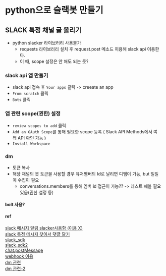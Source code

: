 # python으로 슬랙봇 만들기
## SLACK  특정 채널 글 올리기
- python slacker 라이브러리 사용불가
  - requests 라이브러리 설치 후 request.post 메소드 이용해 slack api 이용한다.
  - 이 때, scope 설정은 안 해도 되는 듯?
### slack api 앱 만들기
- slack api 접속 후 `Your apps` 클릭 -> creeate an app
- `From scratch` 클릭
- `Bots` 클릭
### 앱 관련 scope(권한) 설정
- `review scopes to add` 클릭
- `Add an OAuth Scope`를 통해 필요한 scope 등록 ( Slack API Methods에서 여러 API 확인 가능 )
-  `Install Workspace`

### dm
-  토큰 복사
- 해당 채널의 봇 토큰을 사용할 경우 유저멤버의 Id로 날리면 디엠이 가능, but 일일이 수집이 필요
  - conversations.members를 통해 멤버 id 접근이 가능?? -> 테스트 해볼 필요 있음(권한 설정 등)
#### bolt 사용?
#### ref
[slack 메시지 알림 slacker사용함 (이용 X)](https://yganalyst.github.io/web/slackbot1/)  
[slack 특정 메시지 찾아서 댓글 달기](https://wooiljeong.github.io/python/slack-bot/)  
[slack_sdk](https://sooftware.io/slack_bot/)  
[slack_sdk2](https://cosmosproject.tistory.com/393)  
[chat.postMessage](https://13akstjq.github.io/api/2019/09/07/Slack-API-%EC%A0%95%EB%A6%AC%ED%95%98%EA%B8%B0.html)  
[webhook 이용](https://ai-creator.tistory.com/298)  
[dm 관련](https://nanchachaa.tistory.com/44)  
[dm 관련-2](https://dosundosun.tistory.com/109)